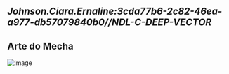 ***Johnson.Ciara.Ernaline:3cda77b6-2c82-46ea-a977-db57079840b0//NDL-C-DEEP-VECTOR***
---
## Arte do Mecha

![image](/mechs/Morrigan-Modal.png)
